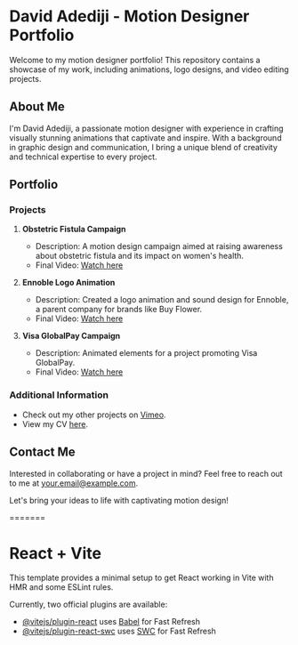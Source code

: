# David Adediji - Motion Designer Portfolio

Welcome to my motion designer portfolio! This repository contains a showcase of my work, including animations, logo designs, and video editing projects.

## About Me

I'm David Adediji, a passionate motion designer with experience in crafting visually stunning animations that captivate and inspire. With a background in graphic design and communication, I bring a unique blend of creativity and technical expertise to every project.

## Portfolio

### Projects

1. **Obstetric Fistula Campaign**
   - Description: A motion design campaign aimed at raising awareness about obstetric fistula and its impact on women's health.
   - Final Video: [Watch here](https://vimeo.com/847826304)

2. **Ennoble Logo Animation**
   - Description: Created a logo animation and sound design for Ennoble, a parent company for brands like Buy Flower.
   - Final Video: [Watch here](https://google.com)

3. **Visa GlobalPay Campaign**
   - Description: Animated elements for a project promoting Visa GlobalPay.
   - Final Video: [Watch here](https://vimeo.com/908025356)

### Additional Information

- Check out my other projects on [Vimeo](https://vimeo.com/user161544790).
- View my CV [here](https://drive.google.com/file/d/1GudfY681zBgG9QQHD0SpgTPb0XzlDkUA/view?usp=sharing).

## Contact Me

Interested in collaborating or have a project in mind? Feel free to reach out to me at [your.email@example.com](mailto:your.email@example.com).

Let's bring your ideas to life with captivating motion design!

=======
# React + Vite

This template provides a minimal setup to get React working in Vite with HMR and some ESLint rules.

Currently, two official plugins are available:

- [@vitejs/plugin-react](https://github.com/vitejs/vite-plugin-react/blob/main/packages/plugin-react/README.md) uses [Babel](https://babeljs.io/) for Fast Refresh
- [@vitejs/plugin-react-swc](https://github.com/vitejs/vite-plugin-react-swc) uses [SWC](https://swc.rs/) for Fast Refresh
